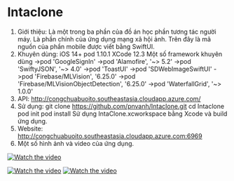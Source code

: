# Intaclone
1. Giới thiệu:
Là một trong ba phần của đồ án học phần tương tác người máy. Là phần chính của ứng dụng mạng xã hội ảnh. 
Trên đây là mã nguồn của phần mobile được viết bằng SwiftUI.
2. Khuyên dùng:
iOS 14+
pod 1.10.1
XCode 12.3
Một số framework khuyên dùng
->pod 'GoogleSignIn'
->pod 'Alamofire', '~> 5.2'
->pod 'SwiftyJSON', '~> 4.0'
->pod 'ToastUI'
->pod 'SDWebImageSwiftUI'
->pod 'Firebase/MLVision', '6.25.0'
->pod 'Firebase/MLVisionObjectDetection', '6.25.0'
->pod 'WaterfallGrid', '~> 1.0.0'
3. API: http://congchuabuoito.southeastasia.cloudapp.azure.com/
4. Sử dụng:
git clone https://github.com/pnvanh/Intaclone.git
cd Intaclone
pod init
pod install
Sử dụng IntaClone.xcworkspace bằng Xcode và build ứng dụng.
5. Website: http://congchuabuoito.southeastasia.cloudapp.azure.com:6969
6. Một số hình ảnh và video của ứng dụng.

[![Watch the video](https://img.youtube.com/vi/PfQuw59PrM0/default.jpg)](https://youtu.be/PfQuw59PrM0)

[![Watch the video](https://img.youtube.com/vi/PfQuw59PrM0/default.jpg)](https://youtu.be/PfQuw59PrM0)
[![Watch the video](https://img.youtube.com/vi/PfQuw59PrM0/default.jpg)](https://youtu.be/PfQuw59PrM0)



